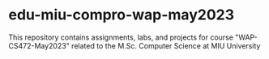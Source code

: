 # edu-miu-compro-wap-may2023
This repository contains assignments, labs, and projects for course "WAP-CS472-May2023" related to the M.Sc. Computer Science at MIU University
